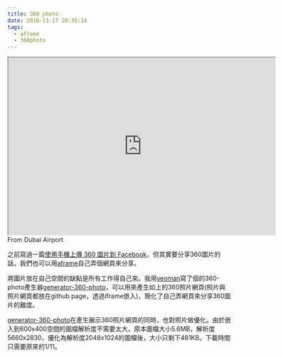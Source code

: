 ```yaml
---
title: 360 photo
date: 2016-11-17 20:35:14
tags:
  - aframe
  - 360photo
---
```


<iframe src="https://gasolin.github.io/2016-london-allhands/dubai_airport.html" height="400px" width="600px" align="center"></iframe>
From Dubai Airport

之前寫過一篇[使用手機上傳 360 圖片到 Facebook](upload-360photo-to-facebook)，但其實要分享360圖片的話，我們也可以用[aframe](http://aframe.io)自己弄個網頁來分享。

將圖片放在自己空間的缺點是所有工作得自己來。我用[yeoman](http://yeoman.io/)寫了個的360-photo產生器[generator-360-photo](https://www.npmjs.com/package/generator-360-photo)，可以用來產生如上的360照片網頁(照片與照片網頁都放在github page，透過iframe嵌入)，簡化了自己弄網頁來分享360圖片的難度。

[generator-360-photo](https://www.npmjs.com/package/generator-360-photo)在產生展示360照片網頁的同時，也對照片做優化。由於嵌入到600x400空間的圖檔解析度不需要太大，原本圖檔大小5.6MB，解析度5660x2830，優化為解析度2048x1024的圖檔後，大小只剩下481KB。下載時間只需要原來的1/11。
